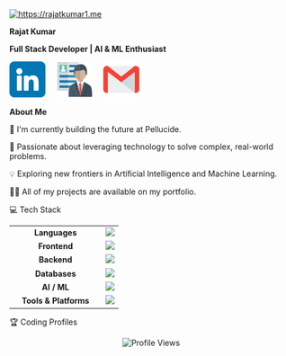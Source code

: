 <a href="https://rajatkumar1.me" target="_blank">
  <img loading="lazy" src="resources/intro_banner_animation.gif" alt="https://rajatkumar1.me" />
</a>

<b>Rajat Kumar</b>

<b>Full Stack Developer | AI & ML Enthusiast</b>


<p>
<a href="https://www.linkedin.com/in/rajatkumar7/">
<img src="resources/linkedin.png"
alt="LinkedIn"/></a>&nbsp;&nbsp;&nbsp;&nbsp;
<a href="https://rajatkumar1.me/">
<img src="resources/portfolio.png"
alt="Portfolio"/></a>&nbsp;&nbsp;&nbsp;&nbsp;
<a href="mailto:contact@rajatkumar1.me">
<img src="resources/mail.png" alt="Email"/></a>
</p>
</div>

**About Me**

🔭 I'm currently building the future at Pellucide.

🌱 Passionate about leveraging technology to solve complex, real-world problems.

💡 Exploring new frontiers in Artificial Intelligence and Machine Learning.

👨‍💻 All of my projects are available on my portfolio.

💻 Tech Stack

<table>
<tr>
<td align="center" width="150"><strong>Languages</strong></td>
<td>
<img src="https://skillicons.dev/icons?i=py,c,cpp,matlab" />

</td>
</tr>
<tr>
<td align="center"><strong>Frontend</strong></td>
<td>
<img src="https://skillicons.dev/icons?i=html,css,js,react"/>
</td>
</tr>
<tr>
<td align="center"><strong>Backend</strong></td>
<td>
<img src="https://skillicons.dev/icons?i=nodejs"/>
</td>
</tr>
<tr>
<td align="center"><strong>Databases</strong></td>
<td>
<img src="https://skillicons.dev/icons?i=mysql,postgres"/>
</td>
</tr>
<tr>
<td align="center"><strong>AI / ML</strong></td>
<td>
<img src="https://skillicons.dev/icons?i=sklearn,tensorflow,pytorch"/>
</td>
</tr>
<tr>
<td align="center"><strong>Tools & Platforms</strong></td>
<td>
<img src="https://skillicons.dev/icons?i=git,powershell,vim"/>
</td>
</tr>
</table>


🏆 Coding Profiles



<div align="center">
<img src="https://komarev.com/ghpvc/?username=rajatkumar1011" alt="Profile Views"/>
</div>
